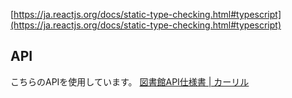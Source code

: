 [https://ja.reactjs.org/docs/static-type-checking.html#typescript](https://ja.reactjs.org/docs/static-type-checking.html#typescript)

## API
こちらのAPIを使用しています。
[図書館API仕様書 | カーリル](https://calil.jp/doc/api_ref.html)